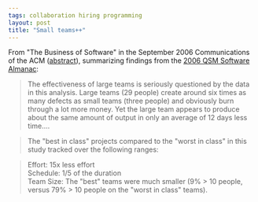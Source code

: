 ```yaml
---
tags: collaboration hiring programming
layout: post
title: "Small teams++"
---
```




<p>From "The Business of Software" in the September 2006 Communications of the ACM (<a href="http://portal.acm.org/citation.cfm?id=1167838.1167850&coll=ACM&dl=ACM&idx=1167838&part=periodical&WantType=periodical&title=Communications%20of%20the%20ACM&CFID=4378871&CFTOKEN=34661004">abstract</a>), summarizing findings from the <a href="http://www.qsm.com/learn_more.htm">2006 QSM Software Almanac</a>:</p>

<blockquote>
The effectiveness of large teams is seriously questioned by the data in this analysis. Large teams (29 people) create around six times as many defects as small teams (three people) and obviously burn through a lot more money. Yet the large team appears to produce about the same amount of output in only an average of 12 days less time....
</blockquote>
<blockquote>
The "best in class" projects compared to the "worst in class" in this study tracked over the following ranges:
</blockquote>
<blockquote>
  Effort: 15x less effort <br />
  Schedule: 1/5 of the duration <br />
  Team Size: The "best" teams were much smaller (9% > 10 people, versus 79% > 10 people on the "worst in class" teams).
</blockquote>



